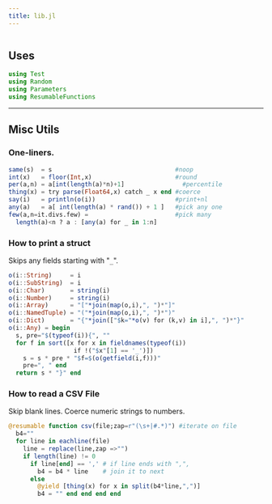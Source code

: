 ```yaml
---
title: lib.jl
---
```



```julia
```

 ## Uses

```julia
using Test
using Random
using Parameters
using ResumableFunctions
```

 -------------------------------------------------------------------
 ## Misc Utils
 ### One-liners.

```julia
same(s)  = s                                  #noop       
int(x)   = floor(Int,x)                       #round
per(a,n) = a[int(length(a)*n)+1]                #percentile
thing(x) = try parse(Float64,x) catch _ x end #coerce
say(i)   = println(o(i))                      #print+nl
any(a)   = a[ int(length(a) * rand()) + 1 ]   #pick any one
few(a,n=it.divs.few) =                        #pick many
  length(a)<n ? a : [any(a) for _ in 1:n] 
```

 ### How to print a struct
 Skips any fields starting with "`_`".

```julia
o(i::String)     = i 
o(i::SubString)  = i 
o(i::Char)       = string(i) 
o(i::Number)     = string(i) 
o(i::Array)      = "["*join(map(o,i),", ")*"]" 
o(i::NamedTuple) = "("*join(map(o,i),", ")*")" 
o(i::Dict)       = "{"*join(["$k="*o(v) for (k,v) in i],", ")*"}" 
o(i::Any) = begin
  s, pre="$(typeof(i)){", ""
  for f in sort([x for x in fieldnames(typeof(i)) 
                  if !("$x"[1] == '_')])
    s = s * pre * "$f=$(o(getfield(i,f)))"
    pre=", " end
  return s * "}" end
```

 ### How to read a CSV File
 Skip blank lines. Coerce numeric strings to numbers.

```julia
@resumable function csv(file;zap=r"(\s+|#.*)") #iterate on file
  b4=""
  for line in eachline(file)
    line = replace(line,zap =>"")
    if length(line) != 0
      if line[end] == ',' # if line ends with ",",
        b4 = b4 * line    # join it to next
      else
        @yield [thing(x) for x in split(b4*line,",")]
        b4 = "" end end end end  

```
